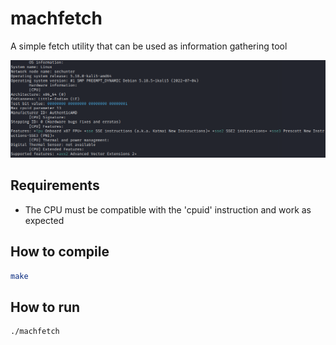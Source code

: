 # machfetch

A simple fetch utility that can be used as information gathering tool

<img src="assets/machfetch.png">

## Requirements

- The CPU must be compatible with the 'cpuid' instruction and work as expected

## How to compile

~~~bash
make
~~~

## How to run

~~~
./machfetch
~~~


